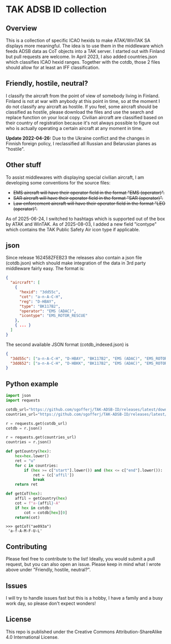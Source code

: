 # TAK ADSB ID collection

## Overview

This is a collection of specific ICAO hexids to make ATAK/WinTAK SA displays more meaningful. The idea is to use them in the middleware which feeds ADSB data as CoT objects into a TAK server.
I started out with Finland but pull requests are welcome.
In April 2023, I also added countries.json which classifies ICAO hexid ranges. Together with the cotdb, those 2 files should allow for at least an IFF classification.

## Friendly, hostile, neutral?

I classify the aircraft from the point of view of somebody living in Finland. Finland is not at war with anybody at this point in time, so at the moment I do not classify any aircraft as hostile. If you feel, some aircraft should be classified as hostile, please download the files and use the search and replace function on your local copy.
Civilian aircraft are classified based on their country of registration because it's not always possible to figure out who is actually operating a certain aircraft at any moment in time.

**Update 2022-04-26:** Due to the Ukraine conflict and the changes in Finnish foreign policy, I reclassified all Russian and Belarusian planes as "hostile".

## Other stuff

To assist middlewares with displaying special civilian aircraft, I am developing some conventions for the source files:

- ~~EMS aircraft will have their operator field in the format "EMS (operator)".~~
- ~~SAR aircraft will have their operator field in the format "SAR (operator)".~~
- ~~Law enforcement aircraft will have their operator field in the format "LEO (operator)".~~

As of 2025-06-24, I switched to hashtags which is supported out of the box by ATAK and WinTAK.
As of 2025-08-03, I added a new field "icontype" which contains the TAK Public Safety Air icon type if applicable.

## json

Since release 162458ZFEB23 the releases also contain a json file (cotdb.json) which should make integration of the data in 3rd party middleware fairly easy. The format is:

```json
{
  "aircraft": [
    {
      "hexid": "3dd55c",
      "cot": "a-n-A-C-H",
      "reg": "D-HBAY",
      "type": "BK117B2",
      "operator": "EMS (ADAC)",
      "icontype": "EMS_ROTOR_RESCUE"
    },
    { ... }
  ]
}
```

The second available JSON format (cotdb_indexed.json) is

```json
{
  "3dd55c": ["a-n-A-C-H", "D-HBAY", "BK117B2", "EMS (ADAC)", "EMS_ROTOR_RESCUE"],
  "3dd652": ["a-n-A-C-H", "D-HBKK", "BK117B2", "EMS (ADAC)", "EMS_ROTOR_RESCUE"]
}
```

## Python example

```Python
import json
import requests

cotdb_url="https://github.com/sgofferj/TAK-ADSB-ID/releases/latest/download/cotdb_indexed.json"
countries_url="https://github.com/sgofferj/TAK-ADSB-ID/releases/latest/download/countries.json"

r = requests.get(cotdb_url)
cotdb = r.json()

r = requests.get(countries_url)
countries = r.json()

def getCountry(hex):
    hex=hex.lower()
    ret = "u"
    for c in countries:
        if (hex >= c["start"].lower()) and (hex <= c["end"].lower()):
            ret = (c['affil'])
            break
    return ret

def getCoT(hex):
    affil = getCountry(hex)
    cot = f"a-{affil}-A"
    if hex in cotdb:
        cot = cotdb[hex][0]
    return(cot)
```

```
>>> getCoT("ae093a")
 'a-f-A-M-F-U-L'
```

## Contributing

Please feel free to contribute to the list! Ideally, you would submit a pull request, but you can also open an issue. Please keep in mind what I wrote above under "Friendly, hostile, neutral?".

## Issues

I will try to handle issues fast but this is a hobby, I have a family and a busy work day, so please don't expect wonders!

## License

This repo is published under the Creative Commons Attribution-ShareAlike 4.0 International License.
